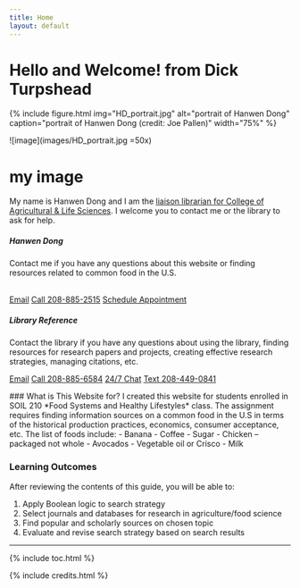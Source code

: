 ```yaml
---
title: Home
layout: default
---
```


# Hello and Welcome! from Dick Turpshead

{% include figure.html img="HD_portrait.jpg" alt="portrait of Hanwen Dong" caption="portrait of Hanwen Dong (credit: Joe Pallen)" width="75%" %}

![image](images/HD_portrait.jpg =50x)

# my image

My name is Hanwen Dong and I am the <a href="https://www.lib.uidaho.edu/about/liaisons.html" target="_blank" rel="noopener">liaison librarian for College of Agricultural & Life Sciences</a>. I welcome you to contact me or the library to ask for help.
<div class="row">
  <div class="col-sm-6">
    <div class="card">
           <h5 class="card-header">Hanwen Dong</h5> 
      <div class="card-body">
        <p class="card-text">Contact me if you have any questions about this website or finding resources related to common food in the U.S.<br />
          <br /> 
</p>
        <p> </p>
        <a href = "mailto: hanwendong@uidaho.edu" class="btn bg-warning mb-3">Email</a>
        <a href = "tel:208-885-2515" class="btn bg-warning mb-3">Call 208-885-2515</a>
        <a href = "https://uidaho.co1.qualtrics.com/jfe/form/SV_1GJiDTJ7po0bDk9?topic=Agricultural+%26amp%3B+Life+Sciences&person=Hanwen+Dong&email=hanwendong%40uidaho.edu" class="btn bg-warning mb-3" target="_blank" rel="noopener">Schedule Appointment</a>
      </div>
    </div>
  </div>
  <div class="col-sm-6">
    <div class="card">
             <h5 class="card-header">Library Reference </h5> 
      <div class="card-body">
        <p class="card-text">Contact the library if you have any questions about using the library, finding resources for research papers and projects, creating effective research strategies, managing citations, etc.</p>
        <a href = "mailto: libref@uidaho.edu" class="btn bg-warning mb-3">Email</a>
        <a href = "tel:208-885-6584" class="btn bg-warning mb-3">Call 208-885-6584</a>
        <a href = "https://www.lib.uidaho.edu/help/chat.html" class="btn bg-warning mb-3" target="_blank" rel="noopener">24/7 Chat</a>
        <a href = "sms:208-449-0841" class="btn bg-warning mb-3">Text 208-449-0841</a>
      </div>
    </div>
  </div>
</div>
 <p> 
</p>
### What is This Website for?
I created this website for students enrolled in SOIL 210 *Food Systems and Healthy Lifestyles* class. The assignment requires finding information sources on a common food in the U.S in terms of the historical production practices, economics, consumer acceptance, etc. The list of foods include: 
- Banana
- Coffee
- Sugar 
- Chicken – packaged not whole
- Avocados
- Vegetable oil or Crisco
- Milk 


### Learning Outcomes
After reviewing the contents of this guide, you will be able to:
1. Apply Boolean logic to search strategy
2. Select journals and databases for research in agriculture/food science
3. Find popular and scholarly sources on chosen topic
4. Evaluate and revise search strategy based on search results

------
{% include toc.html %}

{% include credits.html %}
